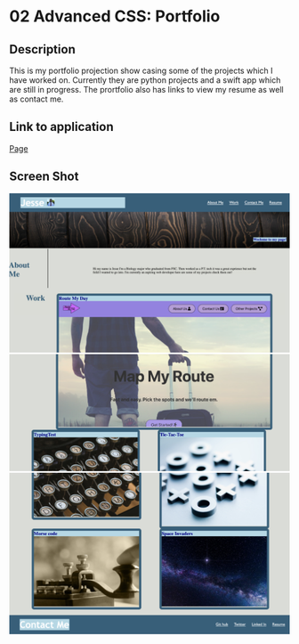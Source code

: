 # 02 Advanced CSS: Portfolio

## Description
This is my portfolio projection show casing some of the projects which I have worked on. Currently they are python projects and a swift app which are still in progress. The prortfolio also has links to view my resume as well as contact me.

## Link to application

[Page](https://jmaun22.github.io/Portfolio-page-highlights/)

## Screen Shot

![p1](https://github.com/Jmaun22/Portfolio-page-highlights/blob/199695057ef30fefacd7ce9e88aae0eea14cd545/Screen%20Shot%202022-04-18%20at%203.16.01%20PM.png)
![p2](https://github.com/Jmaun22/Portfolio-page-highlights/blob/da9df66f7833cfc5e1be94709b2af0b4c16b873c/Screen%20Shot%202022-04-18%20at%203.16.08%20PM.png)
![p3](https://github.com/Jmaun22/Portfolio-page-highlights/blob/d0e61595e088c2d3061aaa1ccc5df865f0f9d82c/Screen%20Shot%202022-03-28%20at%207.28.23%20PM.png)




